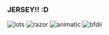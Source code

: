 ### JERSEY!! :D
![lots](https://64.media.tumblr.com/d69c24eaf72c40f92d1c003de26cb505/dc85bbf5d9b64797-ca/s100x200/818aa7ce67ef681642a797da73990bc5ea84e0a2.pnj) ![razor](https://64.media.tumblr.com/577da137d3b56baae25bdc6f0420a348/db2d72091633d579-91/s100x200/5b960d1ce2a28cd6f52259e00705fb165363ef0e.pnj) ![animatic](https://64.media.tumblr.com/3aabfe556b3a186fb74ad7effd1af10d/de34f28c78a8987c-d6/s100x200/2c07ea45f7d113f7f67d077e68c9f33d75637648.pnj) ![bfdii](https://64.media.tumblr.com/d0b97f91813ee63bce96cd27fb0695f5/f5299f72e57d3c99-7d/s100x200/9e3cf5300a37ecf879f34c3d2646c8efc1a499f7.pnj)
